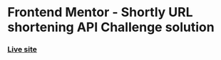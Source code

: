 # Frontend Mentor - Shortly URL shortening API Challenge solution
### [Live site](https://transcendent-sopapillas-b77936.netlify.app)
